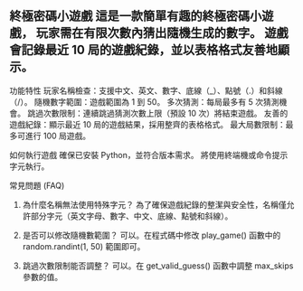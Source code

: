 終極密碼小遊戲
這是一款簡單有趣的終極密碼小遊戲，
玩家需在有限次數內猜出隨機生成的數字。
遊戲會記錄最近 10 局的遊戲紀錄，並以表格格式友善地顯示。
----------------------------------------------------------------------------------------------------------------------

功能特性
玩家名稱檢查：支援中文、英文、數字、底線（_）、點號（.）和斜線（/）。
隨機數字範圍：遊戲範圍為 1 到 50。
多次猜測：每局最多有 5 次猜測機會。
跳過次數限制：連續跳過猜測次數上限（預設 10 次）將結束遊戲。
友善的遊戲紀錄：顯示最近 10 局的遊戲結果，採用整齊的表格格式。
最大局數限制：最多可進行 100 局遊戲。

如何執行遊戲
確保已安裝 Python，並符合版本需求。
將使用終端機或命令提示字元執行。

常見問題 (FAQ)
1. 為什麼名稱無法使用特殊字元？
為了確保遊戲紀錄的整潔與安全性，名稱僅允許部分字元（英文字母、數字、中文、底線、點號和斜線）。

2. 是否可以修改隨機數範圍？
可以。在程式碼中修改 play_game() 函數中的 random.randint(1, 50) 範圍即可。

3. 跳過次數限制能否調整？
可以。在 get_valid_guess() 函數中調整 max_skips 參數的值。
